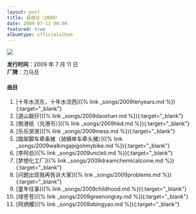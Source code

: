 ```yaml
---
layout: post
title: 县城记（2009）
date: 2009-07-11 00:00
featured: true
albumtype: officialalbum
---
```


<img src="{{site.cdn}}/assets/imgs/county2009.jpg">

**发行时间**：2009 年 7 月 11 日  
**厂牌**：刀马旦

#### 曲目

1. [十年水流东，十年水流西]({% link _songs/2009tenyears.md %}){:target="_blank"}
2. [道山靓仔]({% link _songs/2009daoshan.md %}){:target="_blank"}
3. [倒港纸（兑港币）]({% link _songs/2009hkd.md %}){:target="_blank"}
4. [乐乐哭哭]({% link _songs/2009mess.md %}){:target="_blank"}
5. [踏架脚车牵条猪（骑辆单车牵头猪）]({% link _songs/2009walkingapigonmybike.md %}){:target="_blank"}
6. [李阿伯]({% link _songs/2009uncleli.md %}){:target="_blank"}
7. [梦想化工厂]({% link _songs/2009dreamchemicalcome.md %}){:target="_blank"}
8. [问题出现我再告诉大家]({% link _songs/2009problems.md %}){:target="_blank"}
9. [童年往事]({% link _songs/2009childhood.md %}){:target="_blank"}
10. [绿苍苍]({% link _songs/2009greenongray.md %}){:target="_blank"}
11. [阿炳耀]({% link _songs/2009abingyao.md %}){:target="_blank"}
